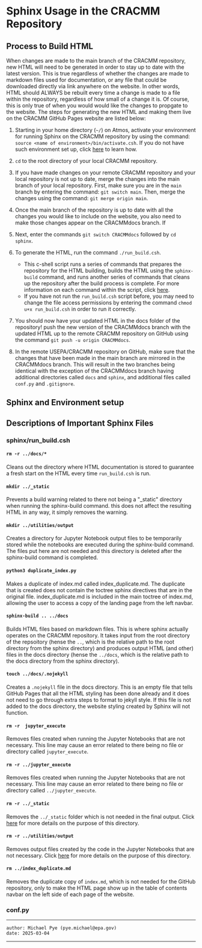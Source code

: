 # Sphinx Usage in the CRACMM Repository 

## Process to Build HTML
When changes are made to the main branch of the CRACMM repository, new HTML will need to be generated in order to stay up to date with the latest version. This is true regardless of whether the changes are made to markdown files used for documentation, or any file that could be downloaded directly via link anywhere on the website. In other words, HTML should ALWAYS be rebuilt every time a change is made to a file within the repository, regardless of how small of a change it is. Of course, this is only true of when you would would like the changes to propgate to the website. The steps for generating the new HTML and making them live on the CRACMM GitHub Pages website are listed below:  

1. Starting in your home directory (`~/`) on Atmos, activate your environment for running Sphinx on the CRACMM repository by using the command: `source <name of environment>/bin/activate.csh`. If you do not have such environment set up, click [here](#sphinx-and-environment-setup) to learn how.  

2. `cd` to the root directory of your local CRACMM repository.

3. If you have made changes on your remote CRACMM repository and your local repository is not up to date, merge the changes into the main branch of your local repository. First, make sure you are in the `main` branch by entering the command: `git switch main`. Then, merge the changes using the command: `git merge origin main`.

4. Once the main branch of the repository is up to date with all the changes you would like to include on the website, you also need to make those changes appear on the CRACMMdocs branch. If 

4. Next, enter the commands `git switch CRACMMdocs` followed by `cd sphinx`.

5. To generate the HTML, run the command `./run_build.csh`.
    * This c-shell script runs a series of commands that prepares the repository for the HTML building, builds the HTML using the `sphinx-build` command, and runs another series of commands that cleans up the repository after the build process is complete. For more information on each command within the script, click [here](#sphinxrun_buildcsh).
    * If you have not run the `run_build.csh` script before, you may need to change the file access permissions by entering the command `chmod u+x run_build.csh` in order to run it correctly.

6. You should now have your updated HTML in the docs folder of the repository!  push the new version of the CRACMMdocs branch with the updated HTML up to the remote CRACMM repository on GitHub using the command `git push -u origin CRACMMdocs`.

4. In the remote USEPA/CRACMM repository on GitHub, make sure that the changes that have been made in the main branch are mirrored in the CRACMMdocs branch. This will result in the two branches being identical with the exception of the CRACMMdocs branch having additional directories called `docs` and `sphinx`, and additional files called `conf.py` and `.gitignore`.


## Sphinx and Environment setup


## Descriptions of Important Sphinx Files

### sphinx/run_build.csh

#### `rm -r ../docs/*`
Cleans out the directory where HTML documentation is stored to guarantee a fresh start on the HTML every time `run_build.csh` is run.

#### `mkdir ../_static`
Prevents a build warning related to there not being a "_static" directory when running the sphinx-build command. this does not affect the resulting HTML in any way, it simply removes the warning.

#### `mkdir ../utilities/output`
Creates a directory for Jupyter Notebook output files to be temporarily stored while the notebooks are executed during the sphinx-build command. The files put here are not needed and this directory is deleted after the sphinx-build command is completed.

#### `python3 duplicate_index.py`    
Makes a duplicate of index.md called index_duplicate.md. The duplicate that is created does not contain the toctree sphinx directives that are in the original file. index_duplicate.md is included in the main toctree of index.md, allowing the user to access a copy of the landing page from the left navbar.

#### `sphinx-build .. ../docs`    
Builds HTML files based on markdown files. This is where sphinx actually operates on the CRACMM repository. It takes input from the root directory of the repsoitory (hense the `..`, which is the relative path to the root directory from the sphinx directory) and produces output HTML (and other) files in the docs directory (hense the `../docs`, which is the relative path to the docs directory from the sphinx directory).

#### `touch ../docs/.nojekyll`
Creates a `.nojekyll` file in the docs directory. This is an empty file that tells GitHub Pages that all the HTML styling has been done already and it does not need to go through extra steps to format to jekyll style. If this file is not added to the docs directory, the website styling created by Sphinx will not function. 

#### `rm -r  jupyter_execute`
Removes files created when running the Jupyter Notebooks that are not necessary. This line may cause an error related to there being no file or directory called `jupyter_execute`.

#### `rm -r ../jupyter_execute`
Removes files created when running the Jupyter Notebooks that are not necessary. This line may cause an error related to there being no file or directory called `../jupyter_execute`.

#### `rm -r ../_static`
Removes the `../_static` folder which is not needed in the final output. Click [here](#mkdir-_static) for more details on the purpose of this directory.

#### `rm -r ../utilities/output`
Removes output files created by the code in the Jupyter Notebooks that are not necessary. Click [here](#mkdir-utilitiesoutput) for more details on the purpose of this directory.

#### `rm ../index_duplicate.md`
Removes the duplicate copy of `index.md`, which is not needed for the GitHub repository, only to make the HTML page show up in the table of contents navbar on the left side of each page of the website.


### conf.py



---
    author: Michael Pye (pye.michael@epa.gov)
    date: 2025-03-04
---